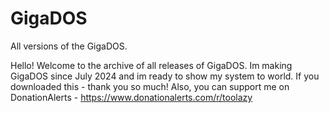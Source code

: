 # GigaDOS
All versions of the GigaDOS.

Hello! Welcome to the archive of all releases of GigaDOS. Im making GigaDOS since July 2024 and im ready to show my system to world. If you downloaded this - thank you so much! Also, you can support me on DonationAlerts - https://www.donationalerts.com/r/toolazy

